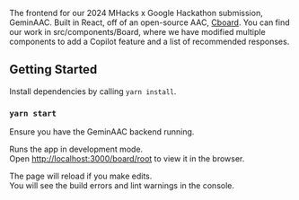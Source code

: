 The frontend for our 2024 MHacks x Google Hackathon submission, GeminAAC. Built in React, off of an open-source AAC, [Cboard](https://app.cboard.io). You can find our work in src/components/Board, where we have modified multiple components to add a Copilot feature and a list of recommended responses.

## Getting Started

Install dependencies by calling `yarn install`.

### `yarn start`

Ensure you have the GeminAAC backend running.

Runs the app in development mode.<br>
Open [http://localhost:3000/board/root](http://localhost:3000/board/root) to view it in the browser.

The page will reload if you make edits.<br>
You will see the build errors and lint warnings in the console.
